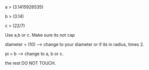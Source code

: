 a > (3.1415926535)

b > (3.14)

c > (22/7) 

Use a,b or c. Make sure its not cap

diameter = (10) --> change to your diameter or if its in radius, times 2.

pi = b --> change to a, b or c. 

the rest DO NOT TOUCH.

